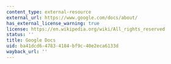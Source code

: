 ```yaml
---
content_type: external-resource
external_url: https://www.google.com/docs/about/
has_external_license_warning: true
license: https://en.wikipedia.org/wiki/All_rights_reserved
status: ''
title: Google Docs
uid: ba41dcd6-4783-4184-bf9c-40e2eca6133d
wayback_url: ''
---
```

